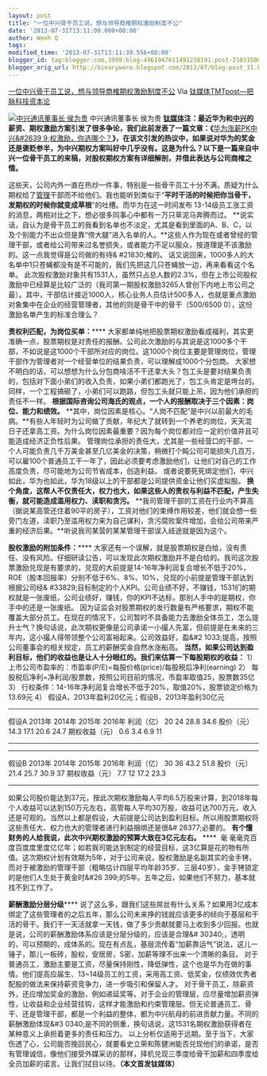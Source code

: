 ```yaml
---
layout: post
title: "一位中兴骨干员工说，想与领导商榷期权激励制度不公"
date: '2013-07-31T13:11:00.000+08:00'
author: Wenh Q
tags:
modified_time: '2013-07-31T13:11:39.556+08:00'
blogger_id: tag:blogger.com,1999:blog-4961947611491238191.post-2103150056010405837
blogger_orig_url: http://binaryware.blogspot.com/2013/07/blog-post_31.html
---
```

[
一位中兴骨干员工说，想与领导商榷期权激励制度不公](http://www.tmtpost.com/52735.html)
Via [钛媒体TMTpost—把脉科技资本论](http://www.tmtpost.com/)

[![中兴通讯董事长
侯为贵](http://www.tmtpost.com/wp-content/uploads/2013/04/%E4%B8%AD%E5%85%B4%E9%80%9A%E8%AE%AF%E8%91%A3%E4%BA%8B%E9%95%BF%E4%BE%AF%E4%B8%BA%E8%B4%B5%E5%85%88%E7%94%9F%E8%87%B4%E6%AC%A2%E8%BF%8E%E8%AF%8D-560x373.jpg "中兴通讯董事长 侯为贵")](http://www.tmtpost.com/wp-content/uploads/2013/04/%E4%B8%AD%E5%85%B4%E9%80%9A%E8%AE%AF%E8%91%A3%E4%BA%8B%E9%95%BF%E4%BE%AF%E4%B8%BA%E8%B4%B5%E5%85%88%E7%94%9F%E8%87%B4%E6%AC%A2%E8%BF%8E%E8%AF%8D.jpg)
中兴通讯董事长 侯为贵
**[钛媒体](http://www.tmtpost.com/ "钛媒体")注：最近华为和[中兴](http://www.tmtpost.com/tag/zte "查看 中兴 中的全部文章")的薪资、期权激励方案引发了很多争论，我们此前发表了一篇文章：《**[华为涨薪PK中兴&#2639
9;权激励，你选哪个？](http://www.tmtpost.com/51899.html "阅读更多关于 华为涨薪PK中兴期权激励，你选哪个？")**》，在该文引发的热议中，如果说对华为的奖金还是褒贬参半，为中兴期权方案叫好中几乎没有。这是为什么？以下是一篇来自中兴一位骨干员工的来稿，对股权期权方案有详细解剖，并借此表达与公司商榷之情。**

这些天，公司内外一直在热炒一件事，特别是一些骨干员工十分不满，质疑为什么期权给了[管理](http://www.tmtpost.com/tag/%E7%AE%A1%E7%90%86 "查看 管理 中的全部文章")干部而不给他们。我也能听到类似于“**平时干活的时候把你当骨干，发期权的时候你就变成草根**”的吐槽。而华为在这一时间发布
13-14级员工涨工资的消息，两相对比之下，想必很多同事心中都有一万只草泥马奔腾而过。
**说实话，自认为是骨干员工的我看到名单也不淡定，尤其是看到里面的A、B、C，以及个别能力不出众但是靠“傍大腿”进入名单的人。**这些人作为现在或者曾经的管理干部，或者给公司带来过名誉损失，或者能力不足以服众，按道理是不该激励的。这一点我觉得是公司做的有待&
#21830;榷的。
话又说回来，1000多人的大名单中1只苍蝇都没有是不可能的，我们先把这几只苍蝇放一边，再来看看这个名单。
此次股权激励对象共有1531人，虽然只占总人数的2.3%，但在上市公司股权激励中已经算是比较广泛的（我司第一期股权激励3265人曾创下内地上市公司之最）。其中，干部估计接近1000人，核心业务人员估计500多人，也就是重点激励对象集中在企业的经营管理者，其他的则是骨干中的骨干（500/6500
0），这份激励名单产生的标准合理么？

**责权利匹配，为岗位买单：******
大家都单纯地把股票期权激励看成福利，其实更准确一点，股票期权是对责任的报酬。公司此次激励的与其说是这1000多个干部，不如说是这1000个干部所对应的岗位。这1000个岗位主要是管理岗位，管理干部作为管理者对一个经营单位的结果负责，可以理解成1000个分包商。
大家想不明白的话，可以想想为什么分包商啥活不干还拿大头？包工头是要对结果负责的，包括对下面小弟们的收入负责，如果小弟们都跑光了，包工头肯定是垮台的。同样，一个工程搞砸了，小弟们可以跑路，但包工头就只能上吊，因为他们承担的责任不一样。
**根据国际咨询公司海氏的观点，一个人的报酬取决于三个因素：岗位、能力和绩效。**
**其中，岗位因素是核心。“人岗不匹配”是中兴以前最大的毛病。**有些人年轻时为公司做了贡献，年纪大了就转到一个养老的岗位，天天混日子还拿高工资。为什么岗位因素最重要？因为每个岗位都对应一定的价值并且可能造成经济正负性后果。
管理岗位承担的责任大，尤其是一些经营口的干部，一个人可能负责几千万美金甚至几亿美金的决策，稍微打个盹公司可能损失几百万，可以雇100个普通员工干一年了，因此必须要考虑激励他们，让他们对自己的工作高度负责，尽可能地为公司节省成本，创造利益。
或者说要死死绑定他们，中兴如此，华为也如此，华为18级以上的干部都是公司提供资金让他们买虚拟股。
**换个角度，这帮人不仅责任大，权力也大，如果这些人的责权与利益不匹配，产生失衡，就可能造成滥用权力、渎职和贪污。**
**我司管理干部的工资在行业内不算高（据说某高管还住着90平的房子），工资对他们的束缚作用较差，他们就会想一些旁门左道，渎职乃至滥用权力来为自己谋利，贪污腐败案件增加，会给公司带来严重的经济后果。**听说我司某营的某某管理干部误入歧途就是因为这个。

**股权激励的附加条件：******
大家还有一个误解，就是股票期权是白给，没有责任、没有风险。仔细研读公告，可以发现此次期权激励并不是白给的。我司这次股票激励兑现是有要求的，兑现的大前提是14-16年净利润复合增长不低于20%，ROE（股本回报率）分别不低于6%、8%、10%，兑现的小前提是管理干部达到根据公司经&
#33829;目标制定的个人KPI。公司业绩不好，不赚钱，1531们的期权就是一张废纸，公司业绩好，赚钱，你的KPI不达标，那别人手中的是期权，你手中的还是一张废纸。
因为证监会对股票期权的发行数量有严格要求，期权不能覆盖大部分员工。在现在的情况下，公司暂时不具备能力去激励全体员工，怎么提升士气？换句话说，此次期权更像是公司承诺一小撮人先富，但前提是在未来的三年内，这小撮人得带领整个公司富裕起来。公司效益好，盈&#2
1033;提高，按照公司董事会的相关规定，员工的薪酬奖金自然水涨船高。
**当然，如果公司达到盈利目标，他们的收益也是让人十分眼红的。我们来估算一下每股期权的收益：**
1） 上市公司市盈率的：市盈率(P/E)=每股价格(price)/每股税后净利(earning)
2）
每股税后净利=净利润/股票数，按照公司目前的情况，市盈率取值25，股票数35亿
3）
行权条件：14-16年净利润复合增长不低于20%，取值20%，股票锁定价格为13.69元
4） 假设A，2013年盈利20亿元；假设B，2013年盈利30亿元

  ---------------- -------- -------- -------- --------
  假设A            2013年   2014年   2015年   2016年
  利润（亿）       20       24       28.8     34.6
  股价（元）       14.3     17.1     20.6     24.7
  期权收益（元）   0.6      3.4      6.9      11
  ---------------- -------- -------- -------- --------


  ---------------- -------- -------- -------- --------
  假设B            2013年   2014年   2015年   2016年
  利润（亿）       30       36       43.2     51.8
  股价（元）       21.4     25.7     30.9     37
  期权收益（元）   7.7      12       17.2     23.3
  ---------------- -------- -------- -------- --------


如果公司股价能达到37元，按此次期权激励每人平均6.5万股来计算，到2018年每个人收益可以达到150万元左右，高管每人平均30万股，收益可达700万元，收入还是可观的。当然以上都是假设，大前提是公司达到盈利目标。所以用股票期权将这些责任大、权力也大的管理者进行利益捆绑还是很&#
26377;必要的。
**有个懂财务的人给我说，此次中兴期权激励的预算大致在3亿元左右。**
****  毫
毫毫克百度百度度里度亿亿年；如若我司能达到制定的经营目标，这3亿算是花的物有所值。这次期权计划有效期为5年，对于公司来说，股权激励是名副其实的金手铐，而对于被激励的管理干部（粗略估计四层平均年龄35岁、三层40岁），金手铐锁定的是他们人生处于黄金时&#26
399;的5年。五年之后，如果他们不努力，基本就找不到工作了。

**薪酬激励分层分级******
说了这么多，跟我们这些屌丝有什么关系？如果用3亿成本绑定了这些管理者的之后五年，那么公司未来挣的钱就应该更多的倾向于基层和干活的骨干。我们干一天活就拿一天钱，做了多少贡献就要马上收到多少回报。也就是说，公司的薪酬激励体系应该是分层分级的，应该是合理&#
30340;，透明的，可以预期的，成体系的。现在有点乱，基层流传着“加薪靠运气”说法，这儿一锤子，那儿一板砖，股权，安居房，S密，加薪等理不出来一个清晰的条目。
对于普通员工，激励主要是工资，尽量保持刚性，降低弹性，这个也是华为在做的事情。他们提高应届生、13~14级员工的工资，采用高工资、低奖金，仅绩效优秀者配股的做法来保持薪资竞争力，进一步吸引和保留人才。
对于骨干员工，除薪资外，还应增加奖金的激励，例如递延奖等。对于企业的管理层，应尽量增加薪资弹性，让收益和企业经营挂钩，这样才能激励和约束管理层。但无论普通员工、骨干、还是管理干部，都是一个利益的整体，都为中兴航母的前进贡献力量。不同的薪酬激励体现&#3
0340;是不同的侧重，换句话说，这1531名期权激励获得者在某种意义上承担着更多的责任和压力。
以上分析仅适用于远期。至于当下，大家伤透了心，公司能否挽回民心，就要看史立荣和陈健洲能否兑现他们的承诺，是否有管理诚信，像他们接受外媒采访的那样，择机兑现三季度给骨干加薪和四季度给全员加薪的诺言。让我们拭目以待。**（本文首发钛媒体）**
